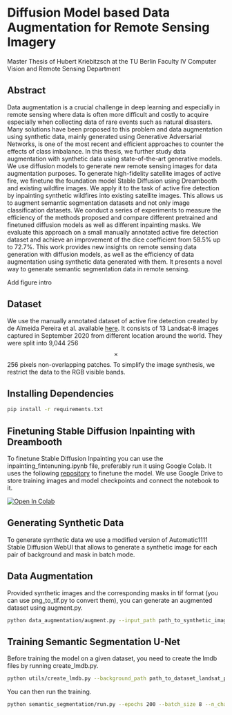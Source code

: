 # Diffusion Model based Data Augmentation for Remote Sensing Imagery
Master Thesis of Hubert Kriebitzsch at the TU Berlin Faculty IV Computer Vision and Remote Sensing Department

## Abstract
Data augmentation is a crucial challenge in deep learning and especially in remote sensing where data is often more difficult and costly to acquire especially when collecting data of rare events such as natural disasters. Many solutions have been proposed to this problem and data augmentation using synthetic data, mainly generated using Generative Adversarial Networks, is one of the most recent and efficient approaches to counter the effects of class imbalance. In this thesis, we further study data augmentation with synthetic data using state-of-the-art generative models. We use diffusion models to generate new remote sensing images for data augmentation purposes. To generate high-fidelity satellite images of active fire, we finetune the foundation model Stable Diffusion using Dreambooth and existing wildfire images. We apply it to the task of active fire detection by inpainting synthetic wildfires into existing satellite images. This allows us to augment semantic segmentation datasets and not only image classification datasets. We conduct a series of experiments to measure the efficiency of the methods proposed and compare different pretrained and finetuned diffusion models as well as different inpainting masks. We evaluate this approach on a small manually annotated active fire detection dataset and achieve an improvement of the dice coefficient from 58.5% up to 72.7%. This work provides new insights on remote sensing data generation with diffusion models, as well as the efficiency of data augmentation using synthetic data generated with them. It presents a novel way to generate semantic segmentation data in remote sensing.

Add figure intro

## Dataset

We use the manually annotated dataset of active fire detection created by de Almeida Pereira et al. available [here](https://github.com/pereira-gha/activefire). It consists of 13 Landsat-8 images captured in September 2020 from different location around the world. They were split into 9,044 256$$\times$$256 pixels non-overlapping patches. To simplify the image synthesis, we restrict the data to the RGB visible bands.

## Installing Dependencies

```bash
pip install -r requirements.txt
```

## Finetuning Stable Diffusion Inpainting with Dreambooth

To finetune Stable Diffusion Inpainting you can use the inpainting_fintenuning.ipynb file, preferably run it using Google Colab. It uses the following [repository](https://github.com/huggingface/diffusers/tree/main/examples/research_projects/dreambooth_inpaint) to finetune the model. We use Google Drive to store training images and model checkpoints and connect the notebook to it. 

<a target="_blank" href="https://colab.research.google.com/github/hubkrieb/remote-sensing-diffusion/blob/master/data_augmentation/inpainting_finetuning.ipynb">
  <img src="https://colab.research.google.com/assets/colab-badge.svg" alt="Open In Colab"/>
</a>

## Generating Synthetic Data

To generate synthetic data we use a modified version of Automatic1111 Stable Diffusion WebUI that allows to generate a synthetic image for each pair of background and mask in batch mode. 

## Data Augmentation

Provided synthetic images and the corresponding masks in tif format (you can use png_to_tif.py to convert them), you can generate an augmented dataset using augment.py.

```bash
python data_augmentation/augment.py --input_path path_to_synthetic_images --output_path path_to_augmented_dataset_landsat_patches --mask_path path_to_inpainting_masks --output_mask_path path_to_augmented_dataset_masks --original_image_path path_to_original_dataset_landsat_patches --original_mask_path path_to_original_dataset_manual_annotations_patches --split_path path_to_original_dataset_split --output_split_path path_to_augmented_dataset_split
```

## Training Semantic Segmentation U-Net

Before training the model on a given dataset, you need to create the lmdb files by running create_lmdb.py.

```bash
python utils/create_lmdb.py --background_path path_to_dataset_landsat_patches --mask_path path_to_dataset_manual_annotations_patches --output_path path_to_dataset_lmdb
```

You can then run the training.

```bash
python semantic_segmentation/run.py --epochs 200 --batch_size 8 --n_channels 3 --checkpoint_interval 10 --checkpoint_path path_to_checkpoints --lmdb_path path_to_lmdb_dir --split_path path_to_split
```